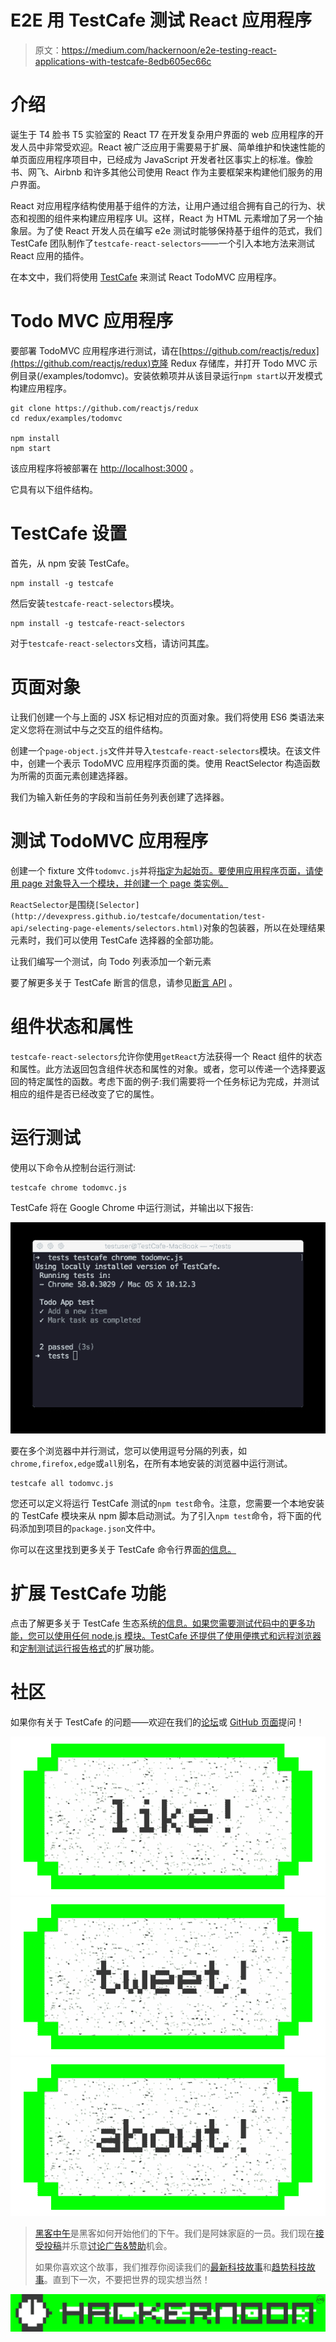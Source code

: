 # E2E 用 TestCafe 测试 React 应用程序

> 原文：<https://medium.com/hackernoon/e2e-testing-react-applications-with-testcafe-8edb605ec66c>

# 介绍

诞生于 T4 脸书 T5 实验室的 React T7 在开发复杂用户界面的 web 应用程序的开发人员中非常受欢迎。React 被广泛应用于需要易于扩展、简单维护和快速性能的单页面应用程序项目中，已经成为 JavaScript 开发者社区事实上的标准。像脸书、网飞、Airbnb 和许多其他公司使用 React 作为主要框架来构建他们服务的用户界面。

React 对应用程序结构使用基于组件的方法，让用户通过组合拥有自己的行为、状态和视图的组件来构建应用程序 UI。这样，React 为 HTML 元素增加了另一个抽象层。为了使 React 开发人员在编写 e2e 测试时能够保持基于组件的范式，我们 TestCafe 团队制作了`testcafe-react-selectors`——一个引入本地方法来测试 React 应用的插件。

在本文中，我们将使用 [TestCafe](https://devexpress.github.io/testcafe/) 来测试 React TodoMVC 应用程序。

# Todo MVC 应用程序

要部署 TodoMVC 应用程序进行测试，请在[https://github.com/reactjs/redux](https://github.com/reactjs/redux)克隆 Redux 存储库，并打开 Todo MVC 示例目录(/examples/todomvc)。安装依赖项并从该目录运行`npm start`以开发模式构建应用程序。

```
git clone https://github.com/reactjs/redux
cd redux/examples/todomvc

npm install
npm start
```

该应用程序将被部署在 [http://localhost:3000](http://localhost:3000/) 。

它具有以下组件结构。

# TestCafe 设置

首先，从 npm 安装 TestCafe。

```
npm install -g testcafe
```

然后安装`testcafe-react-selectors`模块。

```
npm install -g testcafe-react-selectors
```

对于`testcafe-react-selectors`文档，请访问其[库](https://github.com/DevExpress/testcafe-react-selectors)。

# 页面对象

让我们创建一个与上面的 JSX 标记相对应的页面对象。我们将使用 ES6 类语法来定义您将在测试中与之交互的组件结构。

创建一个`page-object.js`文件并导入`testcafe-react-selectors`模块。在该文件中，创建一个表示 TodoMVC 应用程序页面的类。使用 ReactSelector 构造函数为所需的页面元素创建选择器。

我们为输入新任务的字段和当前任务列表创建了选择器。

# 测试 TodoMVC 应用程序

创建一个 fixture 文件`todomvc.js`并将[指定为起始页。要使用应用程序页面，请使用 page 对象导入一个模块，并创建一个 page 类实例。](http://localhost:3000/)

`ReactSelector`是围绕`[Selector](http://devexpress.github.io/testcafe/documentation/test-api/selecting-page-elements/selectors.html)`对象的包装器，所以在处理结果元素时，我们可以使用 TestCafe 选择器的全部功能。

让我们编写一个测试，向 Todo 列表添加一个新元素

要了解更多关于 TestCafe 断言的信息，请参见[断言 API](http://devexpress.github.io/testcafe/documentation/test-api/assertions/assertion-api.html) 。

# 组件状态和属性

`testcafe-react-selectors`允许你使用`getReact`方法获得一个 React 组件的状态和属性。此方法返回包含组件状态和属性的对象。或者，您可以传递一个选择要返回的特定属性的函数。考虑下面的例子:我们需要将一个任务标记为完成，并测试相应的组件是否已经改变了它的属性。

# 运行测试

使用以下命令从控制台运行测试:

```
testcafe chrome todomvc.js
```

TestCafe 将在 Google Chrome 中运行测试，并输出以下报告:

![](img/1e1506239cdf346a239dcff21227f5a1.png)

要在多个浏览器中并行测试，您可以使用逗号分隔的列表，如`chrome,firefox,edge`或`all`别名，在所有本地安装的浏览器中运行测试。

```
testcafe all todomvc.js
```

您还可以定义将运行 TestCafe 测试的`npm test`命令。注意，您需要一个本地安装的 TestCafe 模块来从 npm 脚本启动测试。为了引入`npm test`命令，将下面的代码添加到项目的`package.json`文件中。

你可以在这里找到更多关于 TestCafe 命令行界面[的信息。](https://devexpress.github.io/testcafe/documentation/using-testcafe/command-line-interface.html)

# 扩展 TestCafe 功能

点击了解更多关于 TestCafe 生态系统[的信息。如果您需要测试代码中的更多功能，您可以使用任何 node.js 模块。TestCafe 还提供了使用](https://github.com/DevExpress/testcafe#testcafe-ecosystem)[便携式和远程浏览器](https://devexpress.github.io/testcafe/documentation/extending-testcafe/browser-provider-plugin/)和[定制测试运行报告格式](https://devexpress.github.io/testcafe/documentation/extending-testcafe/reporter-plugin/)的扩展功能。

# 社区

如果你有关于 TestCafe 的问题——欢迎在我们的[论坛](https://testcafe-discuss.devexpress.com/)或 [GitHub 页面](https://github.com/DevExpress/testcafe)提问！

[![](img/50ef4044ecd4e250b5d50f368b775d38.png)](http://bit.ly/HackernoonFB)[![](img/979d9a46439d5aebbdcdca574e21dc81.png)](https://goo.gl/k7XYbx)[![](img/2930ba6bd2c12218fdbbf7e02c8746ff.png)](https://goo.gl/4ofytp)

> [黑客中午](http://bit.ly/Hackernoon)是黑客如何开始他们的下午。我们是阿妹家庭的一员。我们现在[接受投稿](http://bit.ly/hackernoonsubmission)并乐意[讨论广告&赞助](mailto:partners@amipublications.com)机会。
> 
> 如果你喜欢这个故事，我们推荐你阅读我们的[最新科技故事](http://bit.ly/hackernoonlatestt)和[趋势科技故事](https://hackernoon.com/trending)。直到下一次，不要把世界的现实想当然！

![](img/be0ca55ba73a573dce11effb2ee80d56.png)